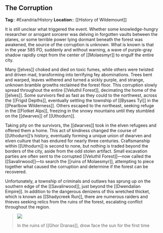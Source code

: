 ## The Corruption
**Tag**:: #Exandria/History
**Location**:: [[History of Wildemount]]

It is still unclear what triggered the event. Whether some knowledge-hungry researcher or arrogant sorcerer was delving in forgotten vaults between the planes, or some terrible power lying dormant beneath the forest was awakened, the source of the corruption is unknown. What is known is that in the year 585 PD, suddenly and without warning, a wave of purple-gray shadow rapidly crept from the center of [[Molaesmyr]] to engulf the entire city.

Many [[elves]] choked and died on toxic fumes, while others were twisted and driven mad, transforming into terrifying fey abominations. Trees bent and warped, leaves withered and turned a sickly purple, and strange, unknown bramble growths reclaimed the forest floor. This corruption slowly spread throughout the entire [[Veluthil Forest]], decimating the home of the [[elves]]. Some survivors fled as fast as they could to the northwest, across the [[Frigid Depths]], eventually settling the township of [[Bysaes Tyl]] in the [[Pearlbow Wilderness]]. Others escaped to the northeast, seeking refuge in the [[Flotket Alps]], freezing in the snowy mountains until they stumbled on the [[dwarves]] of [[Uthodurn]].

Taking pity on the survivors, the [[dwarves]] took in the elven refugees and offered them a home. This act of kindness changed the course of [[Uthodurn]]’s history, eventually forming a unique union of dwarven and elven culture that has endured for nearly three centuries. Craftsmanship within [[Uthodurn]] is second to none, but nothing is traded beyond the borders of the city, aside from the odd stolen artifact. Small excavation parties are often sent to the corrupted [[Veluthil Forest]]—now called the [[Savalirwood]]—to search the [[ruins of Molaesmyr]], attempting to piece together what caused the corruption and determine if the forest can be recovered.

Unfortunately, a township of criminals and outlaws has sprung up on the southern edge of the [[Savalirwood]], just beyond the [[Dwendalian Empire]]. In addition to the dangerous denizens of this wretched thicket, which is known as [[Shadycreek Run]], there are numerous raiders and thieves seeking relics from the ruins of the forest, escalating conflict throughout the region.

> ![](https://media.dndbeyond.com/compendium-images/egtw/yDOyqyOocErRgYJK/01-04.png)
> 
> In the ruins of [[Ghor Dranas]], drow face the sun for the first time